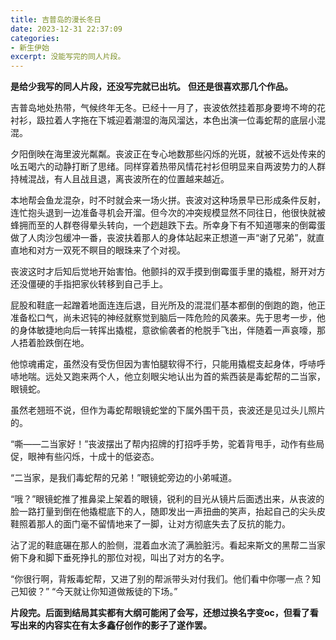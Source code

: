 ```yaml
---
title: 吉普岛的漫长冬日
date: 2023-12-31 22:37:09
categories: 
- 新生伊始
excerpt: 没能写完的同人片段。
---
```

**是给少我写的同人片段，还没写完就已出坑。**
**但还是很喜欢那几个作品。**  


吉普岛地处热带，气候终年无冬。已经十一月了，丧波依然挂着那身要垮不垮的花衬衫，趿拉着人字拖在下城迎着潮湿的海风溜达，本色出演一位毒蛇帮的底层小混混。

夕阳倒映在海里波光粼粼。丧波正在专心地数那些闪烁的光斑，就被不远处传来的吆五喝六的动静打断了思绪。同样穿着热带风情花衬衫但明显来自两波势力的人群持械混战，有人且战且退，离丧波所在的位置越来越近。

本地帮会鱼龙混杂，时不时就会来一场火拼。丧波对这种场景早已形成条件反射，连忙抱头退到一边准备寻机会开溜。但今次的冲突规模显然不同往日，他很快就被蜂拥而至的人群卷得晕头转向，一个趔趄跌下去。所幸身下有不知道哪来的倒霉蛋做了人肉沙包缓冲一番，丧波扶着那人的身体站起来正想道一声“谢了兄弟”，就直直地和对方一双死不瞑目的眼珠来了个对视。

丧波这时才后知后觉地开始害怕。他颤抖的双手摸到倒霉蛋手里的撬棍，掰开对方还没僵硬的手指把家伙转移到自己手上。

屁股和鞋底一起蹭着地面连连后退，目光所及的混混们基本都倒的倒跑的跑，他正准备松口气，尚未迟钝的神经就察觉到脑后一阵危险的风袭来。先于思考一步，他的身体敏捷地向后一转挥出撬棍，意欲偷袭者的枪脱手飞出，伴随着一声哀嚎，那人捂着脸跌倒在地。

他惊魂甫定，虽然没有受伤但因为害怕腿软得不行，只能用撬棍支起身体，呼哧呼哧地喘。远处又跑来两个人，他立刻眼尖地认出为首的紫西装是毒蛇帮的二当家，眼镜蛇。

虽然老翘班不说，但作为毒蛇帮眼镜蛇堂的下属外围干员，丧波还是见过头儿照片的。

“嘶——二当家好！”丧波摆出了帮内招牌的打招呼手势，驼着背甩手，动作有些局促，眼神有些闪烁，十成十的低姿态。

“二当家，是我们毒蛇帮的兄弟！”眼镜蛇旁边的小弟喊道。

“哦？”眼镜蛇推了推鼻梁上架着的眼镜，锐利的目光从镜片后面透出来，从丧波的脸一路打量到倒在他撬棍底下的人，随即发出一声扭曲的笑声，抬起自己的尖头皮鞋照着那人的面门毫不留情地来了一脚，让对方彻底失去了反抗的能力。

沾了泥的鞋底碾在那人的脸侧，混着血水流了满脸脏污。看起来斯文的黑帮二当家俯下身和脚下垂死挣扎的那位对视，叫出了对方的名字。

“你很行啊，背叛毒蛇帮，又进了别的帮派带头对付我们。他们看中你哪一点？知己知彼？”
“今天就让你知道做叛徒的下场。”

**片段完。后面到结局其实都有大纲可能闲了会写，还想过换名字变oc，但看了看写出来的内容实在有太多鑫仔创作的影子了遂作罢。** 